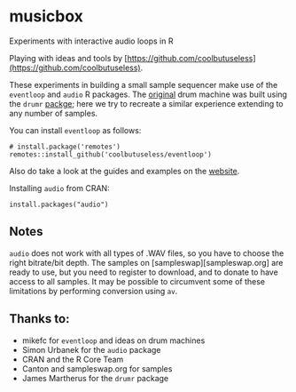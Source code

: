 # musicbox
Experiments with interactive audio loops in R

Playing with ideas and tools by [https://github.com/coolbutuseless](https://github.com/coolbutuseless).

These experiments in building a small sample sequencer make use of the `eventloop` and `audio` R packages. The [original](https://twitter.com/coolbutuseless/status/1522547208121622528) drum machine was built using the `drumr` [packge](https://github.com/jamesmartherus/drumr); here we try to recreate a similar experience extending to any number of samples. 

You can install `eventloop` as follows:

```
# install.package('remotes')
remotes::install_github('coolbutuseless/eventloop')
```
Also do take a look at the guides and examples on the [website](https://coolbutuseless.github.io/2022/05/06/introducing-eventloop-realtime-interactive-rendering-in-r/).

Installing `audio` from CRAN:

```
install.packages("audio")
```

## Notes
`audio` does not work with all types of .WAV files, so you have to choose the right bitrate/bit depth. The samples on [sampleswap][sampleswap.org] are ready to use, but you need to register to download, and to donate to have access to all samples. It may be possible to circumvent some of these limitations by performing conversion using `av`.

## Thanks to:
- mikefc for `eventloop` and ideas on drum machines 
- Simon Urbanek for the `audio` package
- CRAN and the R Core Team 
- Canton and sampleswap.org for samples
- James Martherus for the `drumr` package

